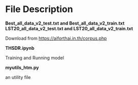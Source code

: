 # File Description

**Best_all_data_v2_test.txt and Best_all_data_v2_train.txt**
**LST20_all_data_v2_test.txt and LST20_all_data_v2_train.txt**

Download from https://aiforthai.in.th/corpus.php

**THSDR.ipynb**

Training and Running model

**myutils_htm.py**

an utility file